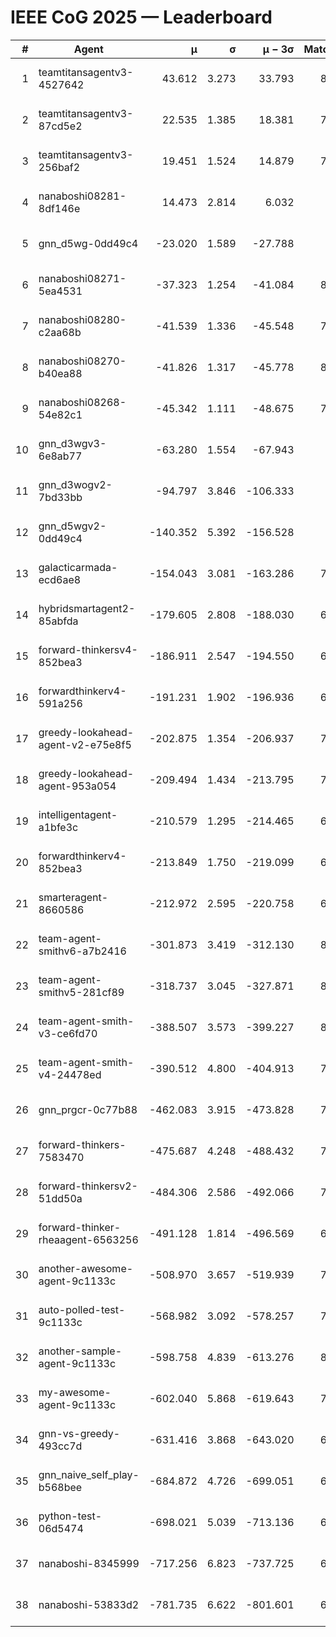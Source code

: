 # IEEE CoG 2025 — Leaderboard

| # | Agent | μ | σ | μ − 3σ | Matches | Updated |
|---:|---|---:|---:|---:|---:|---|
| 1 | teamtitansagentv3-4527642 | 43.612 | 3.273 | 33.793 | 8156 | 2025-08-30 18:21 |
| 2 | teamtitansagentv3-87cd5e2 | 22.535 | 1.385 | 18.381 | 7458 | 2025-08-30 18:21 |
| 3 | teamtitansagentv3-256baf2 | 19.451 | 1.524 | 14.879 | 7874 | 2025-08-30 18:21 |
| 4 | nanaboshi08281-8df146e | 14.473 | 2.814 | 6.032 | 336 | 2025-08-30 18:21 |
| 5 | gnn_d5wg-0dd49c4 | -23.020 | 1.589 | -27.788 | 160 | 2025-08-30 18:21 |
| 6 | nanaboshi08271-5ea4531 | -37.323 | 1.254 | -41.084 | 8198 | 2025-08-30 18:21 |
| 7 | nanaboshi08280-c2aa68b | -41.539 | 1.336 | -45.548 | 7538 | 2025-08-30 18:21 |
| 8 | nanaboshi08270-b40ea88 | -41.826 | 1.317 | -45.778 | 8080 | 2025-08-30 18:21 |
| 9 | nanaboshi08268-54e82c1 | -45.342 | 1.111 | -48.675 | 7720 | 2025-08-30 18:21 |
| 10 | gnn_d3wgv3-6e8ab77 | -63.280 | 1.554 | -67.943 | 198 | 2025-08-30 18:21 |
| 11 | gnn_d3wogv2-7bd33bb | -94.797 | 3.846 | -106.333 | 330 | 2025-08-30 18:21 |
| 12 | gnn_d5wgv2-0dd49c4 | -140.352 | 5.392 | -156.528 | 266 | 2025-08-30 18:21 |
| 13 | galacticarmada-ecd6ae8 | -154.043 | 3.081 | -163.286 | 7520 | 2025-08-30 18:21 |
| 14 | hybridsmartagent2-85abfda | -179.605 | 2.808 | -188.030 | 6821 | 2025-08-30 18:21 |
| 15 | forward-thinkersv4-852bea3 | -186.911 | 2.547 | -194.550 | 6318 | 2025-08-30 18:21 |
| 16 | forwardthinkerv4-591a256 | -191.231 | 1.902 | -196.936 | 6628 | 2025-08-30 18:21 |
| 17 | greedy-lookahead-agent-v2-e75e8f5 | -202.875 | 1.354 | -206.937 | 7976 | 2025-08-30 18:21 |
| 18 | greedy-lookahead-agent-953a054 | -209.494 | 1.434 | -213.795 | 7124 | 2025-08-30 18:21 |
| 19 | intelligentagent-a1bfe3c | -210.579 | 1.295 | -214.465 | 6684 | 2025-08-30 18:21 |
| 20 | forwardthinkerv4-852bea3 | -213.849 | 1.750 | -219.099 | 6608 | 2025-08-30 18:21 |
| 21 | smarteragent-8660586 | -212.972 | 2.595 | -220.758 | 6407 | 2025-08-30 18:21 |
| 22 | team-agent-smithv6-a7b2416 | -301.873 | 3.419 | -312.130 | 8100 | 2025-08-30 18:21 |
| 23 | team-agent-smithv5-281cf89 | -318.737 | 3.045 | -327.871 | 8260 | 2025-08-30 18:21 |
| 24 | team-agent-smith-v3-ce6fd70 | -388.507 | 3.573 | -399.227 | 8798 | 2025-08-30 18:21 |
| 25 | team-agent-smith-v4-24478ed | -390.512 | 4.800 | -404.913 | 7598 | 2025-08-30 18:21 |
| 26 | gnn_prgcr-0c77b88 | -462.083 | 3.915 | -473.828 | 7270 | 2025-08-30 18:21 |
| 27 | forward-thinkers-7583470 | -475.687 | 4.248 | -488.432 | 7820 | 2025-08-30 18:21 |
| 28 | forward-thinkersv2-51dd50a | -484.306 | 2.586 | -492.066 | 7270 | 2025-08-30 18:21 |
| 29 | forward-thinker-rheaagent-6563256 | -491.128 | 1.814 | -496.569 | 6902 | 2025-08-30 18:21 |
| 30 | another-awesome-agent-9c1133c | -508.970 | 3.657 | -519.939 | 7500 | 2025-08-30 18:21 |
| 31 | auto-polled-test-9c1133c | -568.982 | 3.092 | -578.257 | 7980 | 2025-08-30 18:21 |
| 32 | another-sample-agent-9c1133c | -598.758 | 4.839 | -613.276 | 8160 | 2025-08-30 18:21 |
| 33 | my-awesome-agent-9c1133c | -602.040 | 5.868 | -619.643 | 7700 | 2025-08-30 18:21 |
| 34 | gnn-vs-greedy-493cc7d | -631.416 | 3.868 | -643.020 | 6740 | 2025-08-30 18:21 |
| 35 | gnn_naive_self_play-b568bee | -684.872 | 4.726 | -699.051 | 6600 | 2025-08-30 18:21 |
| 36 | python-test-06d5474 | -698.021 | 5.039 | -713.136 | 6780 | 2025-08-30 18:21 |
| 37 | nanaboshi-8345999 | -717.256 | 6.823 | -737.725 | 6950 | 2025-08-30 18:21 |
| 38 | nanaboshi-53833d2 | -781.735 | 6.622 | -801.601 | 6000 | 2025-08-30 18:21 |
